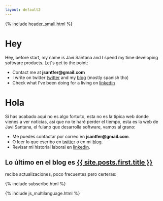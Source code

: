 ```yaml
---
layout: default2
---
```


{% include header_small.html %}

<div id="english">
  <h1>Hey</h1>
  <p>Hey, before start, my name is Javi Santana and I spend my time developing software products. Let's get to the point:</p>
  <ul>
    <li>Contact me at <b>jsantfer@gmail.com</b></li>
    <li>I write on twitter <a href="http://twitter.com/javisantana">twitter</a> and my <a href="/blog.html">blog</a> (mostly spanish tho)</li>
    <li>Check what I've been doing for a living on <a href="http://www.linkedin.com/in/javisantana">linkedin</a></li>
  </ul>


</div>

<div id="spanish">
  <h1>Hola</h1>
  <p>Si has acabado aquí no es algo fortuíto, esta no es la típica web donde vienes a ver noticias, así que no te haré perder el tiempo, esta es la web de Javi Santana, el fulano que desarrolla software, vamos al grano:</p>
  <ul>
    <li>Me puedes contactar por correo en <b>jsantfer@gmail.com</b>.</li>
    <li>O leer lo que escribo en <a href="http://twitter.com/javisantana">twitter</a> o en mi <a href="/blog.html">blog</a>.</li>
    <li>Revisar mi historial laboral en <a href="http://www.linkedin.com/in/javisantana">linkedin</a>.</li>
  </ul>
  <h2>Lo último en el blog es <a href="{{ site.baseurl }}{{ site.posts.first.url }}">{{ site.posts.first.title }}</a></h2>

  <div class="footer">
    <p>recibe actualizaciones, poco frecuentes pero certeras:</p>
    {% include subscribe.html %}
  </div>
</div>

{% include js_multilanguage.html %}
